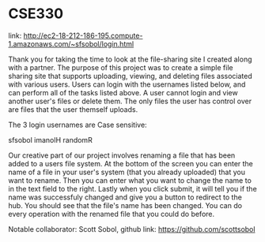 # CSE330
link: http://ec2-18-212-186-195.compute-1.amazonaws.com/~sfsobol/login.html

Thank you for taking the time to look at the file-sharing site I created along with a partner.  The purpose of this project was to create a simple file sharing site that supports uploading, viewing, and deleting files associated with various users.  Users can login with the usernames listed below, and can perform all of the tasks listed above.  A user cannot login and view another user's files or delete them.  The only files the user has control over are files that the user themself uploads.

The 3 login usernames are Case sensitive:

sfsobol
imanolH
randomR



Our creative part of our project involves renaming a file that has been added to a users file system.
At the bottom of the screen you can enter the name of a file in your user's system (that you already uploaded) that you want to rename.
Then you can enter what you want to change the name to in the text field to the right. 
Lastly when you click submit, it will tell you if the name was successfuly changed and give you a button to redirect to the hub.
You should see that the file's name has been changed.
You can do every operation with the renamed file that you could do before.

Notable collaborator: Scott Sobol, github link: https://github.com/scottsobol
